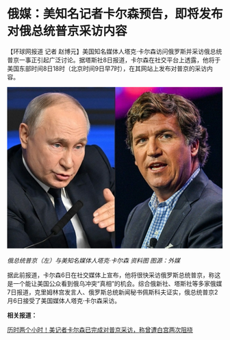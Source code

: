 # 俄媒：美知名记者卡尔森预告，即将发布对俄总统普京采访内容

【环球网报道 记者
赵博元】美国知名媒体人塔克·卡尔森访问俄罗斯并采访俄总统普京一事正引起广泛讨论。据塔斯社8日报道，卡尔森在社交平台上透露，他将于美国东部时间8日18时（北京时间9日早7时），在其网站上发布对普京的采访内容。

![7399f326f4ebe51bdf470ab22f792e85.jpg](https://raw.githubusercontent.com/qqhsx/qqnews_image/main/2024/02/08/俄媒：美知名记者卡尔森预告，即将发布对俄总统普京采访内容/7399f326f4ebe51bdf470ab22f792e85.jpg)

_俄总统普京（左）与美知名媒体人塔克·卡尔森 资料图 图源：外媒_

据此前报道，卡尔森6日在社交媒体上宣布，他将很快采访俄罗斯总统普京，称这是一个能让美国公众看到俄乌冲突“真相”的机会。综合俄新社、塔斯社等多家俄媒7日报道，克里姆林宫发言人、俄罗斯总统新闻秘书佩斯科夫证实，俄总统普京2月6日接受了美国媒体人塔克·卡尔森采访。

**相关报道：**

[历时两个小时！美记者卡尔森已完成对普京采访，称曾遭白宫两次阻挠](https://news.qq.com/rain/a/20240208A00NV700)

